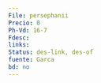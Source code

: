```yaml
---
File: persephanii
Precio: 0
Ph-Vd: 16-7
Fdesc: 
links: 
Status: des-link, des-of
fuente: Garca
bd: no
---
```

